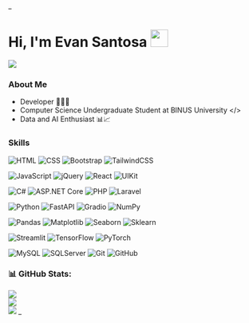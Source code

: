 _<h1><b>Hi, I'm Evan Santosa </b><img src="https://media.giphy.com/media/hvRJCLFzcasrR4ia7z/giphy.gif" width="35"></h1>
<img src="https://readme-typing-svg.herokuapp.com/?font=Architects+Daughter&color=FFBC0D&size=28&center=false&vCenter=true&width=900&height=100&lines=Be+yourself+and+never+surrender" />

### About Me
- Developer 👨‍💻🌐
- Computer Science Undergraduate Student at BINUS University </>
- Data and AI Enthusiast 📊📈


### Skills
![HTML](https://img.shields.io/badge/html5-%23323330.svg?style=for-the-badge&logo=html5&logoColor=white) ![CSS](https://img.shields.io/badge/css-%23323330.svg?style=for-the-badge&logo=css&logoColor=white) ![Bootstrap](https://img.shields.io/badge/boostrap-%23323330.svg?style=for-the-badge&logo=bootstrap&logoColor=white) ![TailwindCSS](https://img.shields.io/badge/tailwindcss-%23323330.svg?style=for-the-badge&logo=tailwindcss&logoColor=white) 

![JavaScript](https://img.shields.io/badge/javascript-%23323330.svg?style=for-the-badge&logo=javascript&logoColor=white) ![jQuery](https://img.shields.io/badge/jquery-%23323330.svg?style=for-the-badge&logo=jquery&logoColor=white) ![React](https://img.shields.io/badge/react-%23323330.svg?style=for-the-badge&logo=react&logoColor=white) ![UIKit](https://img.shields.io/badge/uikit-%23323330.svg?style=for-the-badge&logo=uikit&logoColor=white) 

![C#](https://img.shields.io/badge/csharp-%23323330.svg?style=for-the-badge&logo=csharp&logoColor=white) ![ASP.NET Core](https://img.shields.io/badge/aspnet-%23323330.svg?style=for-the-badge&logo=aspnet&logoColor=white) ![PHP](https://img.shields.io/badge/php-%23323330.svg?style=for-the-badge&logo=php&logoColor=white) ![Laravel](https://img.shields.io/badge/laravel-%23323330.svg?style=for-the-badge&logo=laravel&logoColor=white)

![Python](https://img.shields.io/badge/python-%23323330?style=for-the-badge&logo=python&logoColor=white) ![FastAPI](https://img.shields.io/badge/fastapi-%23323330?style=for-the-badge&logo=fastapi&logoColor=white) ![Gradio](https://img.shields.io/badge/gradio-%23323330?style=for-the-badge&logo=gradio&logoColor=white) ![NumPy](https://img.shields.io/badge/numpy-%23323330?style=for-the-badge&logo=numpy&logoColor=white)

![Pandas](https://img.shields.io/badge/pandas-%23323330?style=for-the-badge&logo=pandas&logoColor=white) ![Matplotlib](https://img.shields.io/badge/matplotlib-%23323330?style=for-the-badge&logo=matplotlib&logoColor=white) ![Seaborn](https://img.shields.io/badge/seaborn-%23323330?style=for-the-badge&logo=seaborn&logoColor=white) ![Sklearn](https://img.shields.io/badge/scikitlearn-%23323330?style=for-the-badge&logo=scikitlearn&logoColor=white)

![Streamlit](https://img.shields.io/badge/streamlit-%23323330?style=for-the-badge&logo=streamlit&logoColor=white) ![TensorFlow](https://img.shields.io/badge/tensorflow-%23323330?style=for-the-badge&logo=tensorflow&logoColor=white) ![PyTorch](https://img.shields.io/badge/pytorch-%23323330?style=for-the-badge&logo=pytorch&logoColor=white)

![MySQL](https://img.shields.io/badge/mysql-%23323330.svg?style=for-the-badge&logo=mysql&logoColor=white) ![SQLServer](https://img.shields.io/badge/sqlserver-%23323330.svg?style=for-the-badge&logo=sqlserver&logoColor=white) ![Git](https://img.shields.io/badge/git-%23323330.svg?style=for-the-badge&logo=git&logoColor=white) ![GitHub](https://img.shields.io/badge/github-%23323330.svg?style=for-the-badge&logo=github&logoColor=white)  

### 📊 GitHub Stats:
![](https://github-readme-stats.vercel.app/api?username=xTorch8&theme=github_dark&hide_border=false&include_all_commits=false&count_private=true)<br/>
![](https://github-readme-streak-stats.herokuapp.com/?user=xTorch8&theme=github_dark&hide_border=false)<br/>
![](https://github-readme-stats.vercel.app/api/top-langs/?username=xTorch8&theme=github_dark&hide_border=false&include_all_commits=false&count_private=true&layout=compact)
_
